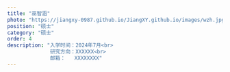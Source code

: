 ```yaml
---
title: "巫智涵"
photo: "https://jiangxy-0987.github.io/JiangXY.github.io/images/wzh.jpg"
position: "硕士"
category: "硕士"
order: 4
description: "入学时间：2024年7月<br>
              研究方向：XXXXXX<br>
              邮箱：   XXXXXXXX"
---
```


